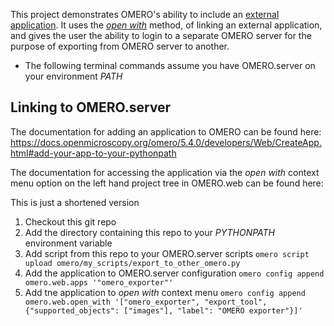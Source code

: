 This project demonstrates OMERO's ability to include an [external application](https://docs.openmicroscopy.org/omero/5.4.0/developers/Web/CreateApp.html).
It uses the [_open with_](https://docs.openmicroscopy.org/omero/5.4.0/developers/Web/LinkingFromWebclient.html#open-with)
method, of linking an external application, and gives the user the ability to login to a separate OMERO server for the purpose of exporting from OMERO server to another. 

* The following terminal commands assume you have OMERO.server on your environment _PATH_

Linking to OMERO.server
-----------------------

The documentation for adding an application to OMERO can be found here: 
https://docs.openmicroscopy.org/omero/5.4.0/developers/Web/CreateApp.html#add-your-app-to-your-pythonpath

The documentation for accessing the application via the _open with_ context menu option on the left
hand project tree in OMERO.web can be found here:

This is just a shortened version

1. Checkout this git repo
2. Add the directory containing this repo to your _PYTHONPATH_ environment variable
3. Add script from this repo to your OMERO.server scripts ```omero script upload omero/my_scripts/export_to_other_omero.py```
3. Add the application to OMERO.server configuration ```omero config append omero.web.apps '"omero_exporter"'```
4. Add tne application to _open with_ context menu ```omero config append omero.web.open_with '["omero_exporter", "export_tool", {"supported_objects": ["images"], "label": "OMERO exporter"}]'```